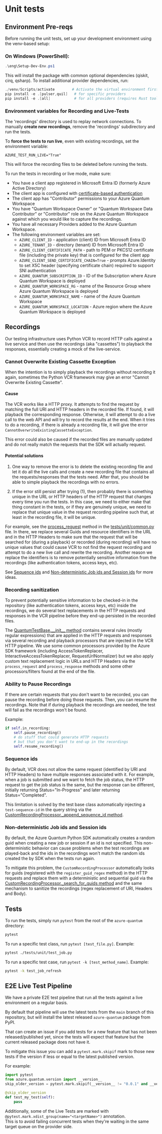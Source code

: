 # Unit tests

## Environment Pre-reqs

Before running the unit tests, set up your development environment using the venv-based setup:

### On Windows (PowerShell):
```powershell
.\eng\Setup-Dev-Env.ps1
```

This will install the package with common optional dependencies (qiskit, cirq, qsharp). To install additional provider dependencies, run:
```powershell
./venv/Scripts/activate        # Activate the virtual environment first
pip install -e .[pulser,quil]   # for specific providers
pip install -e .[all]           # for all providers (requires Rust toolchain)
```

### Environment variables for Recording and Live-Tests

The 'recordings' directory is used to replay network connections.
To manually **create new recordings**, remove the 'recordings' subdirectory and run the tests.

To **force the tests to run live**, even with existing recordings, set the environment variable:

```plaintext
AZURE_TEST_RUN_LIVE="True"
```

This will force the recording files to be deleted before running the tests.

To run the tests in recording or live mode, make sure:

- You have a client app registered in Microsoft Entra ID (formerly Azure Active Directory)
- The client app is configured with [certificate-based authentication](https://learn.microsoft.com/en-us/entra/identity/authentication/how-to-certificate-based-authentication)
- The client app has "Contributor" permissions to your Azure Quantum Workspace
- You have "Quantum Workspace Owner" or "Quantum Workspace Data Contributor" or "Contributor" role on the Azure Quantum Workspace against which you would like to capture the recordings.
- You have all necessary Providers added to the Azure Quantum Workspace.
- The following environment variables are set:
  - `AZURE_CLIENT_ID` - application (client) ID from Microsoft Entra ID
  - `AZURE_TENANT_ID` - directory (tenant) ID from Microsoft Entra ID
  - `AZURE_CLIENT_CERTIFICATE_PATH` - path to PEM or PKCS12 certificate file (including the private key) that is configured for the client app
  - `AZURE_CLIENT_SEND_CERTIFICATE_CHAIN=True` - prompts Azure.Identity to set X5C header (specifying certificate chain) required to support SNI authentication
  - `AZURE_QUANTUM_SUBSCRIPTION_ID` - ID of the Subscription where Azure Quantum Workspace is deployed
  - `AZURE_QUANTUM_WORKSPACE_RG` - name of the Resource Group where Azure Quantum Workspace is deployed
  - `AZURE_QUANTUM_WORKSPACE_NAME` - name of the Azure Quantum Workspace
  - `AZURE_QUANTUM_WORKSPACE_LOCATION` - Azure region where the Azure Quantum Workspace is deployed

## Recordings

Our testing infrastructure uses Python VCR to record HTTP calls against a live service and then use
the recordings (aka "cassettes") to playback the responses, essentially creating a mock of the live-service.

### Cannot Overwrite Existing Cassette Exception

When the intention is to simply playback the recordings without recording it again, sometimes the Python VCR framework may give an error "Cannot Overwrite Existing Cassette".

#### Cause

The VCR works like a HTTP proxy. It attempts to find the request by matching the full URI and HTTP headers in the recorded file. If found, it will playback the corresponding response. Otherwise, it will attempt to do a live call to the web API and will try to record the results at the end. When it tries to do a recording, if there is already a recording file, it will give the error `CannotOverwriteExistingCassetteException`.

This error could also be caused if the recorded files are manually updated and do not really match the requests that the SDK will actually request.

#### Potential solutions

1. One way to remove the error is to delete the existing recording file and let it do all the live calls and create a new recording file that contains all the requests/responses that the tests need. After that, you should be able to simple playback the recordings with no errors.

2. If the error still persist after trying (1), then probably there is something unique in the URL or HTTP headers of the HTTP request that changes every time you run the tests. In this case, we need to either make that thing constant in the tests, or if they are genuinely unique, we need to replace that unique value in the request recording pipeline such that, at least in the recording file, it will be unique.

For example, see the [process_request](https://github.com/microsoft/qdk-python/blob/main/azure-quantum/tests/unit/common.py) method in the [tests/unit/common.py](https://github.com/microsoft/qdk-python/blob/main/azure-quantum/tests/unit/common.py) file.
In there, we replace several Guids and resource identifiers in the URL and in the HTTP Headers to make sure that the request that will be searched for (during a playback) or recorded (during recording) will have no unique values that could cause VCR to not find the request recording and attempt to do a new live call and rewrite the recording. Another reason we replace the identifiers is to remove potentially sensitive information from the recordings (like authentication tokens, access keys, etc).

See [Sequence ids](#Sequence-ids) and [Non-deterministic Job ids and Session ids](#Non-deterministic-Job-ids-and-Session-ids) for more ideas.

### Recording sanitization

To prevent potentially sensitive information to be checked-in in the repository (like authentication tokens, access keys, etc) inside the recordings, we do several text replacements in the HTTP requests and responses in the VCR pipeline before they end-up persisted in the recorded files.

The [QuantumTestBase.\_\_init\_\_ method](https://github.com/microsoft/azure-quantum-python/blob/main/azure-quantum/tests/unit/common.py#L73) contains several rules (mostly regular expressions) that are applied in the HTTP requests and responses via several recording and playback processors that are injected in the VCR HTTP pipeline.
We use some common processors provided by the Azure SDK framework (including AccessTokenReplacer, InteractiveAccessTokenReplacer, RequestUrlNormalizer) but we also apply custom text replacement logic in URLs and HTTP Headers via the `process_request` and `process_response` methods and some other processors/filters found at the end of the file.

### Ability to Pause Recordings

If there are certain requests that you don't want to be recorded,
you can pause the recording before doing those requests.
Then, you can resume the recordings.
Note that if during playback the recordings are needed, the test will fail as
the recordings won't be found.

Example:

```python
if self.in_recording:
    self.pause_recording()
    # do stuff that could generate HTTP requests
    # but that you don't want to end-up in the recordings
    self.resume_recording()
```

### Sequence ids

By default, VCR does not allow the same request (identified by URI and HTTP Headers) to have multiple responses associated with it.
For example, when a job is submitted and we want to fetch the job status, the HTTP request to get the job status is the same, but the response can be different, initially returning Status="In-Progress" and later returning Status="Completed".

This limitation is solved by the test base class automatically injecting a `test-sequence-id` in the query string via the [CustomRecordingProcessor.\_append_sequence_id method](https://github.com/microsoft/azure-quantum-python/blob/main/azure-quantum/tests/unit/common.py#L458).

### Non-deterministic Job ids and Session ids

By default, the Azure Quantum Python SDK automatically creates a random guid when creating a new job or session if an id is not specified.
This non-deterministic behavior can cause problems when the test recordings are played-back and the ids in the recordings won't match the random ids created the by SDK when the tests run again.

To mitigate this problem, the `CustomRecordingProcessor` automatically looks for guids (registered with the `register_guid_regex` method) in the HTTP requests and replace them with a deterministic and sequential guid via the [CustomRecordingProcessor.\_search_for_guids method](https://github.com/microsoft/azure-quantum-python/blob/main/azure-quantum/tests/unit/common.py#L438) and the same mechanism to sanitize the recordings (regex replacement of URI, Headers and Body).

## Tests

To run the tests, simply run `pytest` from the root of the `azure-quantum` directory:

```bash
pytest
```

To run a specific test class, run `pytest [test_file.py]`.
Example:

```bash
pytest ./tests/unit/test_job.py
```

To run a specific test case, run `pytest -k [test_method_name]`.
Example:

```bash
pytest -k test_job_refresh
```

## E2E Live Test Pipeline

We have a private E2E test pipeline that run all the tests against
a live environment on a regular basis.

By default that pipeline will use the latest tests from the `main` branch
of this repository, but will install the latest released `azure-quantum` package from PyPI.

That can create an issue if you add tests for a new feature that has not been
released/published yet, since the tests will expect that feature but the current released
package does not have it.

To mitigate this issue you can add a `pytest.mark.skipif` mark to those new tests if the version
if less or equal to the latest published version.

For example:

```python
import pytest
from azure.quantum.version import __version__
skip_older_version = pytest.mark.skipif(__version__ != "0.0.1" and __version__ <= "0.28.263081", reason="Test requires the version to be > 0.28.263081.")

@skip_older_version
def test_my_test(self):
    pass
```

Additionally, some of the Live Tests are marked with `@pytest.mark.xdist_group(name="<targetName>")` annotation.   
This is to avoid failing concurrent tests when they're waiting in the same target queue on the provider side.
